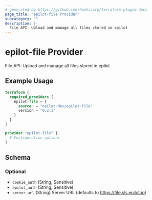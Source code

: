 ```yaml
---
# generated by https://github.com/hashicorp/terraform-plugin-docs
page_title: "epilot-file Provider"
subcategory: ""
description: |-
  File API: Upload and manage all files stored in epilot
---
```


# epilot-file Provider

File API: Upload and manage all files stored in epilot

## Example Usage

```terraform
terraform {
  required_providers {
    epilot-file = {
      source  = "epilot-dev/epilot-file"
      version = "0.2.1"
    }
  }
}

provider "epilot-file" {
  # Configuration options
}
```

<!-- schema generated by tfplugindocs -->
## Schema

### Optional

- `cookie_auth` (String, Sensitive)
- `epilot_auth` (String, Sensitive)
- `server_url` (String) Server URL (defaults to https://file.sls.epilot.io)
